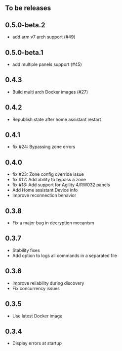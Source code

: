 <!-- https://developers.home-assistant.io/docs/add-ons/presentation#keeping-a-changelog -->
## To be releases

## 0.5.0-beta.2
- add arm v7 arch support (#49)

## 0.5.0-beta.1
- add multiple panels support (#45)

## 0.4.3
- Build multi arch Docker images (#27)

## 0.4.2
- Republish state after home assistant restart

## 0.4.1
- fix #24: Bypassing zone errors

## 0.4.0
- fix #23: Zone config override issue
- fix #12: Add ability to bypass a zone
- fix #18: Add support for Agility 4/RW032 panels
- Add Home assistant Device info
- Improve reconnection behavior

## 0.3.8

- Fix a major bug in decryption mecanism

## 0.3.7

- Stability fixes
- Add option to logs all commands in a separated file

## 0.3.6

- Improve reliability during discovery
- Fix concurrency issues

## 0.3.5

- Use latest Docker image

## 0.3.4

- Display errors at startup
